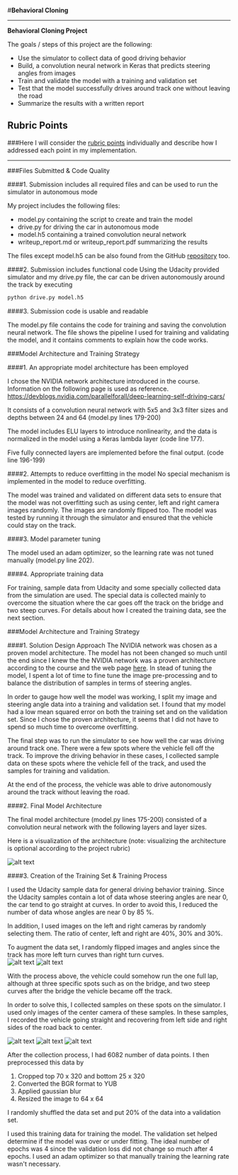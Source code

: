 #**Behavioral Cloning**

---

**Behavioral Cloning Project**

The goals / steps of this project are the following:
* Use the simulator to collect data of good driving behavior
* Build, a convolution neural network in Keras that predicts steering angles from images
* Train and validate the model with a training and validation set
* Test that the model successfully drives around track one without leaving the road
* Summarize the results with a written report


[//]: # (Image References)

[image1]: ./network.png "Model Visualization"
[image3]: ./bridge.jpg "Recovery Image"
[image4]: ./curve1.jpg "Recovery Image"
[image5]: ./curve2.jpg "Recovery Image"
[image6]: ./flip_left.jpg "Normal Image"
[image7]: ./flip_right.jpg "Flipped Image"

## Rubric Points
###Here I will consider the [rubric points](https://review.udacity.com/#!/rubrics/432/view) individually and describe how I addressed each point in my implementation.  

---
###Files Submitted & Code Quality

####1. Submission includes all required files and can be used to run the simulator in autonomous mode

My project includes the following files:
* model.py containing the script to create and train the model
* drive.py for driving the car in autonomous mode
* model.h5 containing a trained convolution neural network
* writeup_report.md or writeup_report.pdf summarizing the results

The files except model.h5 can be also found from the GitHub [repository](https://github.com/smashkoala/CarND-Behavioral-Cloning-P3) too.


####2. Submission includes functional code
Using the Udacity provided simulator and my drive.py file, the car can be driven autonomously around the track by executing
```sh
python drive.py model.h5
```
####3. Submission code is usable and readable

The model.py file contains the code for training and saving the convolution neural network. The file shows the pipeline I used for training and validating the model, and it contains comments to explain how the code works.

###Model Architecture and Training Strategy

####1. An appropriate model architecture has been employed

I chose the NVIDIA network architecture introduced in the course.
Information on the following page is used as reference.
https://devblogs.nvidia.com/parallelforall/deep-learning-self-driving-cars/

It consists of a convolution neural network with 5x5 and 3x3 filter sizes and depths between 24 and 64 (model.py lines 179-200)

The model includes ELU layers to introduce nonlinearity, and the data is normalized in the model using a Keras lambda layer (code line 177).

Five fully connected layers are implemented before the final output. (code line 196-199)

####2. Attempts to reduce overfitting in the model
No special mechanism is implemented in the model to reduce overfitting.

The model was trained and validated on different data sets to ensure that the model was not overfitting such as using center, left and right camera images randomly. The images are randomly flipped too.
The model was tested by running it through the simulator and ensured that the vehicle could stay on the track.

####3. Model parameter tuning

The model used an adam optimizer, so the learning rate was not tuned manually (model.py line 202).

####4. Appropriate training data

For training, sample data from Udacity and some specially collected data from the simulation are used.
The special data is collected mainly to overcome the situation where the car goes off the track on the bridge and two steep curves.
For details about how I created the training data, see the next section.

###Model Architecture and Training Strategy

####1. Solution Design Approach
The NVIDIA network was chosen as a proven model architecture.
The model has not been changed so much until the end since I knew the the NVIDIA network was a proven architecture according to the course and the web page [here](https://devblogs.nvidia.com/parallelforall/deep-learning-self-driving-cars/).
In stead of tuning the model, I spent a lot of time to fine tune the image pre-processing and to balance the distribution of samples in terms of steering angles.

In order to gauge how well the model was working, I split my image and steering angle data into a training and validation set. I found that my model had a low mean squared error on both the training set and on the validation set. Since I chose the proven architecture, it seems that I did not have to spend so much time to overcome overfitting.

The final step was to run the simulator to see how well the car was driving around track one. There were a few spots where the vehicle fell off the track. To improve the driving behavior in these cases, I collected sample data on these spots where the vehicle fell of the track, and used the samples for training and validation.

At the end of the process, the vehicle was able to drive autonomously around the track without leaving the road.

####2. Final Model Architecture

The final model architecture (model.py lines 175-200) consisted of a convolution neural network with the following layers and layer sizes.

Here is a visualization of the architecture (note: visualizing the architecture is optional according to the project rubric)

![alt text][image1]

####3. Creation of the Training Set & Training Process

I used the Udacity sample data for general driving behavior training.
Since the Udacity samples contain a lot of data whose steering angles are near 0, the car tend to go straight at curves. In order to avoid this, I reduced the number of data whose angles are near 0 by 85 %.

In addition, I used images on the left and right cameras by randomly selecting them.
The ratio of center, left and right are 40%, 30% and 30%.

To augment the data set, I randomly flipped images and angles since the track has more left turn curves than right turn curves.  
![alt text][image6]
![alt text][image7]

With the process above, the vehicle could somehow run the one full lap, although at three specific spots such as on the bridge, and two steep curves after the bridge the vehicle became off the track.

In order to solve this, I collected samples on these spots on the simulator. I used only images of the center camera of these samples. In these samples, I recorded the vehicle going straight and recovering from left side and right sides of the road back to center.

![alt text][image3]
![alt text][image4]
![alt text][image5]


After the collection process, I had 6082 number of data points. I then preprocessed this data by
1) Cropped top 70 x 320 and bottom 25 x 320
2) Converted the BGR format to YUB
3) Applied gaussian blur
4) Resized the image to 64 x 64

I randomly shuffled the data set and put 20% of the data into a validation set.

I used this training data for training the model. The validation set helped determine if the model was over or under fitting. The ideal number of epochs was 4 since the validation loss did not change so much after 4 epochs. I used an adam optimizer so that manually training the learning rate wasn't necessary.
